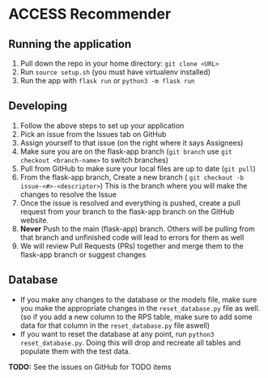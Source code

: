 # ACCESS Recommender
## Running the application
1. Pull down the repo in your home directory: ```git clone <URL>```
2. Run ```source setup.sh``` (you must have virtualenv installed)
3. Run the app with  ```flask run``` or ```python3 -m flask run```

## Developing
1. Follow the above steps to set up your application
2. Pick an issue from the Issues tab on GitHub 
3. Assign yourself to that issue (on the right where it says Assignees)
4. Make sure you are on the flask-app branch (```git branch``` use ```git checkout <branch-name>``` to switch branches)
5. Pull from GitHub to make sure your local files are up to date (```git pull```)
6. From the flask-app branch, Create a new branch ( ```git checkout -b issue-<#>-<descriptor>```)
    This is the branch where you will make the changes to resolve the Issue
7. Once the issue is resolved and everything is pushed, create a pull request from your branch to the flask-app branch on the GitHub website.
8. **Never** Push to the main (flask-app) branch. Others will be pulling from that branch and unfinished
    code will lead to errors for them as well
9. We will review Pull Requests (PRs) together and merge them to the flask-app branch or suggest changes

## Database
- If you make any changes to the database or the models file, make sure you make the appropriate changes in the
    ```reset_database.py``` file as well. (so if you add a new column to the RPS table, 
    make sure to add some data for that column in the ```reset_database.py``` file aswell)
- If you want to reset the database at any point, run ```python3 reset_database.py```.
    Doing this will drop and recreate all tables and populate them with the test data.

**TODO:**
See the issues on GitHub for TODO items

